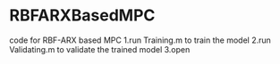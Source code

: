 # RBFARXBasedMPC
code for RBF-ARX based MPC
1.run Training.m to train the model
2.run Validating.m to validate the trained model
3.open
